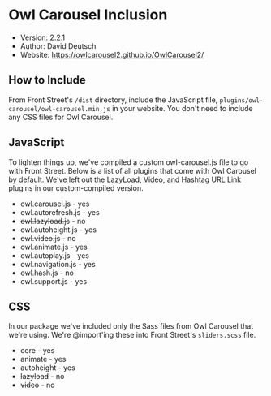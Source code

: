 # Owl Carousel Inclusion

* Version: 2.2.1
* Author: David Deutsch
* Website: https://owlcarousel2.github.io/OwlCarousel2/

## How to Include

From Front Street's `/dist` directory, include the JavaScript file, `plugins/owl-carousel/owl-carousel.min.js` in your website. You don't need to include any CSS files for Owl Carousel.

## JavaScript

To lighten things up, we've compiled a custom owl-carousel.js file to go with Front Street. Below is a list of all plugins that come with Owl Carousel by default. We've left out the LazyLoad, Video, and Hashtag URL Link plugins in our custom-compiled version.

* owl.carousel.js - yes
* owl.autorefresh.js - yes
* ~~owl.lazyload.js~~ - no
* owl.autoheight.js - yes
* ~~owl.video.js~~ - no
* owl.animate.js - yes
* owl.autoplay.js - yes
* owl.navigation.js - yes
* ~~owl.hash.js~~ - no
* owl.support.js - yes

## CSS

In our package we've included only the Sass files from Owl Carousel that we're using. We're @import'ing these into Front Street's `sliders.scss` file.

* core - yes
* animate - yes
* autoheight - yes
* ~~lazyload~~ - no
* ~~video~~ - no
